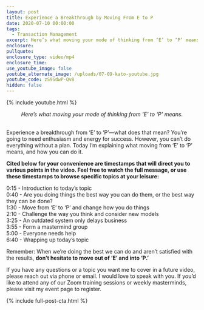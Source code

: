 ```yaml
---
layout: post
title: Experience a Breakthrough by Moving From E to P
date: 2020-07-10 00:00:00
tags:
  - Transaction Management
excerpt: Here’s what moving your mode of thinking from ‘E’ to ‘P’ means.
enclosure:
pullquote:
enclosure_type: video/mp4
enclosure_time:
use_youtube_image: false
youtube_alternate_image: /uploads/07-09-kato-youtube.jpg
youtube_code: zS9SdwP-Qv8
hidden: false
---
```


{% include youtube.html %}

<center><em>Here&rsquo;s what moving your mode of thinking from &lsquo;E&rsquo; to &lsquo;P&rsquo; means.</em></center>

<br>Experience a breakthrough from ‘E’ to ‘P⁠’—what does that mean? You’re going to need enthusiasm and energy for success. However, you can’t do everything without a plan. Today I’m explaining what moving from ‘E’ to ‘P’ means, and how you can do it.

**Cited below for your convenience are timestamps that will direct you to various points in the video. Feel free to watch the full message, or use these timestamps to browse specific topics at your leisure:**

0:15 - Introduction to today’s topic<br>0:40 - Are you doing things the best way you can do them, or the best way they can be done?<br>1:30 - Move from ‘E’ to ‘P’ and change how you do things<br>2:10 - Challenge the way you think and consider new models<br>3:25 - An outdated system only delays business<br>3:55 - Form a mastermind group<br>5:00 - Everyone needs help<br>6:40 - Wrapping up today’s topic

Remember: When we’re doing the best we can do and aren’t satisfied with the results, **don’t hesitate to move out of ‘E’ and into ‘P.’**

If you have any questions or a topic you want me to cover in a future video, please reach out via phone or email. I would love to speak with you. If you’d like to attend any of our Zoom training sessions or weekly masterminds, please visit my event page to register.

{% include full-post-cta.html %}